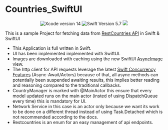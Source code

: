# Countries_SwiftUI
<body>
  <div align="center">
    <img src="https://img.shields.io/static/v1?label=XCode%20Version&message=14&color=brightgreen&logo=xcode" alt="Xcode version 14">
    <img src="https://img.shields.io/static/v1?label=Swift%20Version&message=5.7&color=brightgreen&logo=swift" alt="Swift Version 5.7">
    <img src="https://img.shields.io/static/v1?label=Framework&message=SwiftUI&color=brightgreen&logo=Swift&logoColor=blue">
  </div>
  <p>This is a sample Project for fetching data from <a href="https://restcountries.com">RestCountries API</a> in Swift &amp; SwiftUI</p>
  <ul>
    <li>This Application is full written in Swift.</li>
    <li>UI has been implemented implemented with SwiftUI.</li>
    <li>Images are downloaded with caching using the new SwiftUI <a href="https://developer.apple.com/documentation/SwiftUI/AsyncImage">AsyncImage</a> view.</li>
    <li>The http client for API requests leverage the latest <a href="https://docs.swift.org/swift-book/LanguageGuide/Concurrency.html">Swift Concurrency Features</a> (Async-Await/Actors) because of that, all async methods can potentially been suspended awaiting results, this implies better reading and reasoning compared to the traditional callbacks.</li>
    <li>CountryManager is marked with @MainActor this ensure that every model updated runs on the main actor (insted of using DispatchQueue every time) this is mandatory for UI.
    <li>Network Service in this case is an actor only because we want its work to be done on a different thread instead of using Task.Detached which is not recommended according to the docs.</li>
    <li>Restcountries is an enum for an easy management of api endpoints.</li>
  </ul>
</body>
